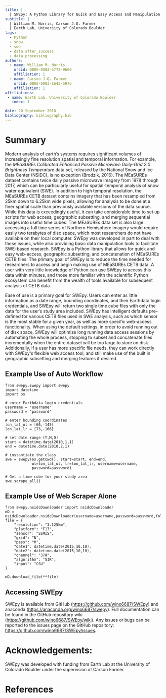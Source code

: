 ```yaml
---
title: |
  | SWEpy: A Python Library for Quick and Easy Access and Manipulation of MEaSUREs CETB Files for SWE Analysis
subtitle: |
  | William M. Norris, Carson J.Q. Farmer
  | Earth Lab, University of Colorado Boulder
tags:
  - Python
  - snow
  - swe
  - data after_success
  - data processing
authors:
  - name: William M. Norris
    orcid: 0000-0002-6772-9600
    affiliation: 1
  - name: Carson J.Q. Farmer
    orcid: 0000-0003-1643-5976
    affiliation: 1
affiliations:
 - name: Earth Lab, University of Colorado Boulder
   index: 1

date: 20 September 2018
bibliography: bibliography.bib
---
```



# Summary

Modern analysis of earth’s systems requires significant volumes of increasingly fine resolution spatial and temporal information. For example, the *MEaSUREs Calibrated Enhanced Passive Microwave Daily-Grid 2.0 Brightness Temperature* data set, released by the National Snow and Ice Data Center (NSIDC), is no exception (Brodzik, 2016). The MEaSUREs dataset contains twice daily passive microwave imagery from 1978 through 2017, which can be particularly useful for spatial-temporal analysis of snow water equivalent (SWE). In addition to high temporal resolution, the MEaSUREs CETB dataset contains imagery that has been resampled from 25km down to 6.25km wide pixels, allowing for analysis to be done at a finer spatial scale than previously available versions of the data source. While this data is exceedingly useful, it can take considerable time to set up scripts for web access, geographic subsetting, and merging sequential images into useful time cubes. The MEaSUREs data set is also large: accessing a full time series of Northern Hemisphere imagery would require easily two terabytes of disc space, which most researchers do not have available on their local computer. SWEpy was developed in part to deal with these issues, while also providing basic data manipulation tools to facilitate SWE-based research. SWEpy is a Python library that allows for quick and easy web-access, geographic subsetting, and concatenation of MEaSUREs CETB files. The primary goal of SWEpy is to reduce the time needed for researchers to access and begin making use of MEaSUREs CETB data. A user with very little knowledge of Python can use SWEpy to access this data within minutes, and those more familiar with the scientific Python ecosystem can benefit from the wealth of tools available for subsequent analysis of CETB data.

Ease of use is a primary goal for SWEpy. Users can enter as little information as a date range, bounding coordinates, and their Earthdata login credentials, and SWEpy will return two single time cube files with only the data for the user’s study area included. SWEpy has intelligent defaults pre-defined for various CETB files used in SWE analysis, such as which sensor is the most stable for a given year, as well as more specific web-access functionality. When using the default settings, in order to avoid running out of disk space, SWEpy will optimize long running data access sessions by automating the whole process, stopping to subset and concatenate files incrementally when the entire dataset will be too large to store on disk. Additionally, if a user has more specific file needs, they can work directly with SWEpy's flexible web access tool, and still make use of the built in geographic subsetting and merging features if desired.


## Example Use of Auto Workflow
```{python}
from swepy.swepy import swepy
import datetime
import os

# enter Earthdata login credentials
username = "username"
password = "password"

# enter bounding coordinates
lon_lat_ul = [66,-145]
lon_lat_lr = [73,-166]

# set date range (Y,M,D)
start = datetime.date(2010,1,1)
end = datetime.date(2010,2,1)

# instantiate the class
swe = swepy(os.getcwd(), start=start, end=end,
            ul=lon_lat_ul, lr=lon_lat_lr, username=username,
            password=password)

# Get a time cube for your study area
swe.scrape_all()
```
## Example Use of Web Scraper Alone
```{python}
from swepy.nsidcDownloader import nsidcDownloader
nD = nsidcDownloader.nsidcDownloader(username=username,password=password,folder=os.getcwd())
file = {
    "resolution": "3.125km",
    "platform": "F17",
    "sensor": "SSMIS",
    "grid": "N",
    "pass": "M",
    "date1": datetime.date(2015,10,10),
    "date2": datetime.date(2015,10,10),
    "channel": "37H",
    "algorithm": "SIR",
    "input": "CSU"
}

nD.download_file(**file)
```

## Accessing SWEpy
SWEpy is available from GitHub (https://github.com/wino6687/SWEpy) and anaconda (https://anaconda.org/wino6687/swepy). Full documentation can be found in the GitHub repository wiki (https://github.com/wino6687/SWEpy/wiki). Any issues or bugs can be reported to the issues page on the GitHub repository:  https://github.com/wino6687/SWEpy/issues.

# Acknowledgements:
SWEpy was developed with funding from Earth Lab at the University of Colorado Boulder under the supervision of Carson Farmer.


# References
